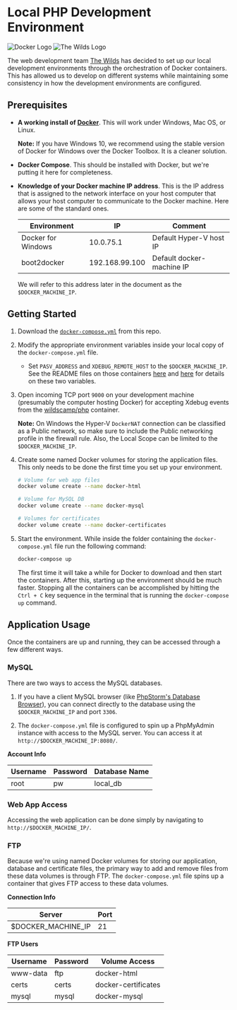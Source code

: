 # Local PHP Development Environment

![Docker Logo](https://www.gravatar.com/avatar/def8e498c0e2b4d1b0cb398ca164cddd?s=115) ![The Wilds Logo](https://avatars1.githubusercontent.com/u/11079956?v=3&s=115)

The web development team [The Wilds](http://wilds.org) has decided to set up our
local development environments through the orchestration of Docker containers. This
has allowed us to develop on different systems while maintaining some consistency
in how the development environments are configured.

Prerequisites
----

* **A working install of [Docker](https://www.docker.com/products/docker)**. This
  will work under Windows, Mac OS, or Linux.
  
  **Note:** If you have Windows 10, we recommend using the stable version of
  Docker for Windows over the Docker Toolbox. It is a cleaner solution.
  
* **Docker Compose**. This should be installed with Docker, but we're putting it
  here for completeness.
  
* **Knowledge of your Docker machine IP address**. This is the IP address that is
  assigned to the network interface on your host computer that allows your host
  computer to communicate to the Docker machine. Here are some of the standard
  ones.
  
  | Environment        | IP             | Comment                   |
  |--------------------|----------------|---------------------------|
  | Docker for Windows | 10.0.75.1      | Default Hyper-V host IP   |
  | boot2docker        | 192.168.99.100 | Default docker-machine IP |
  
  We will refer to this address later in the document as the `$DOCKER_MACHINE_IP`.

Getting Started
----

1) Download the [`docker-compose.yml`](https://github.com/wildscamp/docker-localphpdevenvironment/blob/master/docker-compose.yml)
   from this repo.

2) Modify the appropriate environment variables inside your local copy of the
   `docker-compose.yml` file.
   * Set `PASV_ADDRESS` and `XDEBUG_REMOTE_HOST` to the `$DOCKER_MACHINE_IP`.
     See the README files on those containers
     [here](https://github.com/wildscamp/docker-vsftpd) and
     [here](https://github.com/wildscamp/docker-php) for details on these two
     variables.
   
3) Open incoming TCP port `9000` on your development machine (presumably the
   computer hosting Docker) for accepting Xdebug events from the
   [wildscamp/php](https://hub.docker.com/r/wildscamp/php/) container.
   
   **Note:** On Windows the Hyper-V `DockerNAT` connection can be classified
   as a Public network, so make sure to include the Public networking profile
   in the firewall rule. Also, the Local Scope can be limited to the
   `$DOCKER_MACHINE_IP`.

4) Create some named Docker volumes for storing the application files. This only
   needs to be done the first time you set up your environment.
   
   ```bash
   # Volume for web app files
   docker volume create --name docker-html

   # Volume for MySQL DB
   docker volume create --name docker-mysql

   # Volumes for certificates
   docker volume create --name docker-certificates
   ```

5) Start the environment. While inside the folder containing the
   `docker-compose.yml` file run the following command:
   
   ```bash
   docker-compose up
   ```
   
   The first time it will take a while for Docker to download and then start the
   containers. After this, starting up the environment should be much faster.
   Stopping all the containers can be accomplished by hitting the `Ctrl + C` key
   sequence in the terminal that is running the `docker-compose up` command.

Application Usage
----

Once the containers are up and running, they can be accessed through a few
different ways.

### MySQL

There are two ways to access the MySQL databases.

1) If you have a client MySQL browser (like 
   [PhpStorm's Database Browser](https://www.jetbrains.com/help/phpstorm/2016.2/working-with-the-database-tool-window.html)),
   you can connect directly to the database using the `$DOCKER_MACHINE_IP` and
   port `3306`.

2) The `docker-compose.yml` file is configured to spin up a PhpMyAdmin instance
   with access to the MySQL server. You can access it at
   `http://$DOCKER_MACHINE_IP:8080/`.

**Account Info**

| Username | Password | Database Name |
|----------|----------|---------------|
| root     | pw       | local_db

### Web App Access

Accessing the web application can be done simply by navigating to
`http://$DOCKER_MACHINE_IP/`.

### FTP

Because we're using named Docker volumes for storing our application, database
and certificate files, the primary way to add and remove files from these data
volumes is through FTP. The `docker-compose.yml` file spins up a container that
gives FTP access to these data volumes.

**Connection Info**

| Server             | Port |
|--------------------|------|
| $DOCKER_MACHINE_IP | 21   |

**FTP Users**

| Username | Password | Volume Access       |
|----------|----------|---------------------|
| www-data | ftp      | docker-html         |
| certs    | certs    | docker-certificates |
| mysql    | mysql    | docker-mysql        |